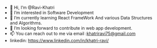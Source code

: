 - 👋 Hi, I’m @Ravi-Khatri
- 👀 I’m interested in Software Development
- 🌱 I’m currently learning React FrameWork And various Data Structures and Algorithms.
- 💞️ I’m looking forward to contribute in web app development.
- 📫 You can reach out to me via email :khatriravi75@gmail.com 
- linkedin: https://www.linkedin.com/in/khatri-ravi/

<!---
Ravi-Khatri/Ravi-Khatri is a ✨ special ✨ repository because its `README.md` (this file) appears on your GitHub profile.
You can click the Preview link to take a look at your changes.
--->
